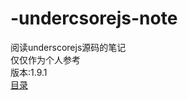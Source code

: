 # -undercsorejs-note
阅读underscorejs源码的笔记  
仅仅作为个人参考  
版本:1.9.1  
[目录](https://github.com/Jerry1562/-undercsorejs-note/blob/master/menu.md)
